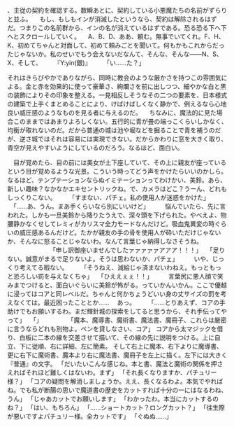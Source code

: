 、主従の契約を確認する。数瞬あとに、契約している小悪魔たちの名前がずらりと並ふ。
　もし、もしもインが消滅したというなら、契約は解除されるはずだ。つまりこの名前群から、インの名が消えているはずである。恐る恐る下へ下へとスクロールしていく。
　A、B、D、ああ、頼む。無事でいてくれ。F、H、K、初めてちゃんと対面して、初めて頼みごとを聞いて。何もかもこれからだったじゃないか。私のせいでもう会えないだなんて、そんな、そんな――N、S、X、そして、
　
　『Y:yin(銀)』
　
　「い……た？」




それはきらびやかでありながら、同時に教会のような厳かさを持つこの雰囲気による。金と赤を効果的に使って豪華さ、絢爛さを前に出しつつ、細やかな白と黒の装飾によりその印象を整える。一見相反しそうなその二つの要素を、日本様式の建築で上手くまとめることにより、けばけばしくなく静かで、例えるなら心地良い威圧感のようなものを見る者に与えるのだ。
　ちなみに、魔法的に見た場合このままではあまりよろしくない。五行的に青が畳の端っこくらいしかなく、均衡が取れないのだ。だから普通の城は池や堀などを掘ることで青を補うのだが、逆さ城ではそれは容易には実現できない。だからかわりに窓を大きく取り、青空が見えやすいようにしているのだろう。なるほど、面白い。



　目が覚めたら、目の前には美女が土下座していて、その上に親友が座っているという目が覚めるような光景。こういう時ってどう声をかけたらいいのかしら。なるほど、テンプテーションならぬイミテーションってわけかい、美鈴。あら、新しい趣味？なかなかエキセントリックね。で、カメラはどこ？うーん、どれもしっくりこない。
　
　「すまない、パチェ。私の使用人が迷惑をかけた」
　「……あ、うん。まあ手くらいなら別にいいけど」
　
　悩んでいたら、先に言われた。しかも一旦美鈴から降りたうえで、深々頭を下げられた。やべえよ、物腰静かなくせしてレミィがカリスマ全力モードなんだけど。吸血鬼異変の時ぐらいの威圧感あるんだけど。たかが親友の手の骨を使用人が砕いただけじゃないか、そんなに怒ることじゃないわ。なんて言葉じゃ納得しなさそうね。
　
　
　
　
　
　「申し訳御座いませんでしたァァァァァアアア！！！」
　「足りない。誠意がまるで足りないよ。そうは思わないか、パチェ」
　
　いや、じっくり考えてる暇ない。
　
　「そうねえ、減給じゃ済まないわねえ。もっともっと恐ろしい罰を与えなくちゃ」
　「ひええぇぇ！！」
　
　言葉尻に悪人顔で笑みまでつけると、面白いぐらいに美鈴が怖がる。っていかんいかん。ここで優越に浸ってはコアと同レベルだ。ちゃんと何かちょうどいい身の丈サイズの罰を考えなくては。最近困ったこととか……
　あっ。
　
　「……とりあえず、コアの手助けでもお願いするわ。まだ輝針城の探索をしてると思うから、それ手伝ってやって」
　「」
　
　
　
「魔本、魔導書、魔術書、魔法書、魔冊子、これらは厳密に言うならどれも別物よ。ペンを貸しなさい、コア」
コアから太マジックを借り、白板に二本の線を交差させて描いて、その線の先に説明をつける。上に自立、下に従順、右に詳細、左に簡素。
そして右上に魔本、右下よりに魔導書、更に右下に魔術書、魔本より右に魔法書、魔冊子を左上に描く。左下には大きく『普通』の文字。
「だいたいこんな感じね。本と書、魔法と魔術の関係を押さえればそれほど難しくはないわ。まず」
「それ長くなりますか、パチュリー様？」
「コアの疑問を解消しましょうか。ええ、長くなるわよ。本気でやればね。でも私が断腸の思いで魔道書の歴史をカットすれば十分の一にはなるわね、うん」
「じゃあカットでお願いします」
「わかったわ。本当にカットするのね？」
「はい、もちろん」
「……ショートカット？ロングカット？」
「往生際が悪いですよパチュリー様。全カットです」
「ぐぬぬ……」

　
　

